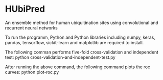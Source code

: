 # HUbiPred
An ensemble method for human ubiquitination sites using convolutional and recurrent neural networks

To run the programm, Python and Python libraries including numpy, keras, pandas, tensorflow, sickit-learn and matplotlib are required to install.

The following comman performs five-fold cross-validation and independent test:
python cross-validation-and-independent-test.py

After running the above command, the following command plots the roc curves:
python plot-roc.py 
